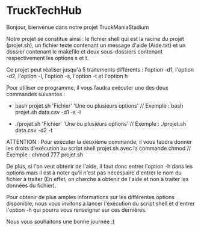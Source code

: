 # TruckTechHub

Bonjour, bienvenue dans notre projet TruckManiaStadium

Notre projet se constitue ainsi : le fichier shell qui est la racine du projet (projet.sh), un fichier texte contenant un message d'aide (Aide.txt) et un dossier contenant le makefile et deux sous-dossiers contenant respectivement les options s et t.

Ce projet peut réaliser jusqu'à 5 traitements différents : l'option -d1, l'option -d2, l'option -l, l'option -s, l'option -t et l'option h

Pour utiliser ce programme, il vous faudra exécuter une des deux commandes suivantes : 

- bash projet.sh 'Fichier' 'Une ou plusieurs options' // Exemple : bash projet.sh data.csv -d1 -s -l 

- ./projet.sh 'Fichier' 'Une ou plusieurs options' // Exemple : ./projet.sh data.csv -d2 -t

ATTENTION : Pour exécuter la deuxième commande, il vous faudra donner les droits d'exécution au script shell projet.sh avec la commande chmod // Exemple : chmod 777 projet.sh

De plus, si l'on veut obtenir de l'aide, il faut donc entrer l'option -h dans les options mais il est à noter qu'il n'est pas nécéssaire d'entrer le nom du fichier à traiter (En effet, on cherche à obtenir de l'aide et non à traiter les données du fichier).

Pour obtenir de plus amples informations sur les différentes options disponible, nous vous invitons à lancer l'exécution du script shell et d'entrer l'option -h qui pourra vous renseigner sur ces dernières.

Nous vous souhaitons une bonne journée :)
